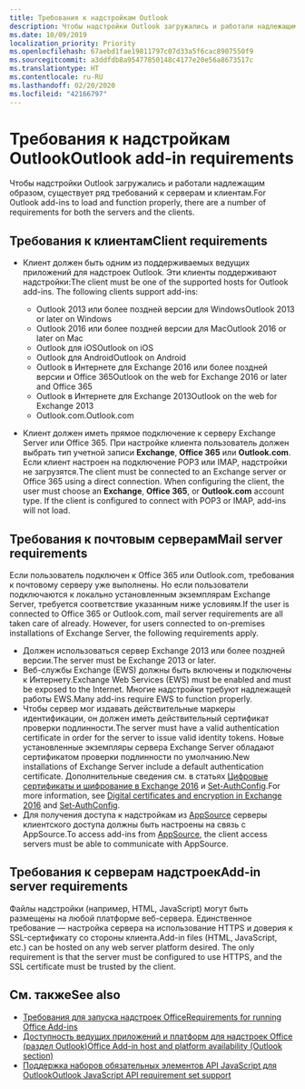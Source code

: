 ```yaml
---
title: Требования к надстройкам Outlook
description: Чтобы надстройки Outlook загружались и работали надлежащим образом, существует ряд требований к серверам и клиентам.
ms.date: 10/09/2019
localization_priority: Priority
ms.openlocfilehash: 67aebd1fae19811797c07d33a5f6cac8907550f9
ms.sourcegitcommit: a3ddfdb8a95477850148c4177e20e56a8673517c
ms.translationtype: HT
ms.contentlocale: ru-RU
ms.lasthandoff: 02/20/2020
ms.locfileid: "42166797"
---
```

# <a name="outlook-add-in-requirements"></a><span data-ttu-id="8fc86-103">Требования к надстройкам Outlook</span><span class="sxs-lookup"><span data-stu-id="8fc86-103">Outlook add-in requirements</span></span>

<span data-ttu-id="8fc86-104">Чтобы надстройки Outlook загружались и работали надлежащим образом, существует ряд требований к серверам и клиентам.</span><span class="sxs-lookup"><span data-stu-id="8fc86-104">For Outlook add-ins to load and function properly, there are a number of requirements for both the servers and the clients.</span></span>

## <a name="client-requirements"></a><span data-ttu-id="8fc86-105">Требования к клиентам</span><span class="sxs-lookup"><span data-stu-id="8fc86-105">Client requirements</span></span>

- <span data-ttu-id="8fc86-106">Клиент должен быть одним из поддерживаемых ведущих приложений для надстроек Outlook. Эти клиенты поддерживают надстройки:</span><span class="sxs-lookup"><span data-stu-id="8fc86-106">The client must be one of the supported hosts for Outlook add-ins. The following clients support add-ins:</span></span>

   - <span data-ttu-id="8fc86-107">Outlook 2013 или более поздней версии для Windows</span><span class="sxs-lookup"><span data-stu-id="8fc86-107">Outlook 2013 or later on Windows</span></span>
   - <span data-ttu-id="8fc86-108">Outlook 2016 или более поздней версии для Mac</span><span class="sxs-lookup"><span data-stu-id="8fc86-108">Outlook 2016 or later on Mac</span></span>
   - <span data-ttu-id="8fc86-109">Outlook для iOS</span><span class="sxs-lookup"><span data-stu-id="8fc86-109">Outlook on iOS</span></span>
   - <span data-ttu-id="8fc86-110">Outlook для Android</span><span class="sxs-lookup"><span data-stu-id="8fc86-110">Outlook on Android</span></span>
   - <span data-ttu-id="8fc86-111">Outlook в Интернете для Exchange 2016 или более поздней версии и Office 365</span><span class="sxs-lookup"><span data-stu-id="8fc86-111">Outlook on the web for Exchange 2016 or later and Office 365</span></span>
   - <span data-ttu-id="8fc86-112">Outlook в Интернете для Exchange 2013</span><span class="sxs-lookup"><span data-stu-id="8fc86-112">Outlook on the web for Exchange 2013</span></span>
   - <span data-ttu-id="8fc86-113">Outlook.com.</span><span class="sxs-lookup"><span data-stu-id="8fc86-113">Outlook.com</span></span>

- <span data-ttu-id="8fc86-p101">Клиент должен иметь прямое подключение к серверу Exchange Server или Office 365. При настройке клиента пользователь должен выбрать тип учетной записи **Exchange**, **Office 365** или **Outlook.com**. Если клиент настроен на подключение POP3 или IMAP, надстройки не загрузятся.</span><span class="sxs-lookup"><span data-stu-id="8fc86-p101">The client must be connected to an Exchange server or Office 365 using a direct connection. When configuring the client, the user must choose an **Exchange**, **Office 365**, or **Outlook.com** account type. If the client is configured to connect with POP3 or IMAP, add-ins will not load.</span></span>

## <a name="mail-server-requirements"></a><span data-ttu-id="8fc86-117">Требования к почтовым серверам</span><span class="sxs-lookup"><span data-stu-id="8fc86-117">Mail server requirements</span></span>

<span data-ttu-id="8fc86-p102">Если пользователь подключен к Office 365 или Outlook.com, требования к почтовому серверу уже выполнены. Но если пользователи подключаются к локально установленным экземплярам Exchange Server, требуется соответствие указанным ниже условиям.</span><span class="sxs-lookup"><span data-stu-id="8fc86-p102">If the user is connected to Office 365 or Outlook.com, mail server requirements are all taken care of already. However, for users connected to on-premises installations of Exchange Server, the following requirements apply.</span></span>

- <span data-ttu-id="8fc86-120">Должен использоваться сервер Exchange 2013 или более поздней версии.</span><span class="sxs-lookup"><span data-stu-id="8fc86-120">The server must be Exchange 2013 or later.</span></span>
- <span data-ttu-id="8fc86-121">Веб-службы Exchange (EWS) должны быть включены и подключены к Интернету.</span><span class="sxs-lookup"><span data-stu-id="8fc86-121">Exchange Web Services (EWS) must be enabled and must be exposed to the Internet.</span></span> <span data-ttu-id="8fc86-122">Многие надстройки требуют надлежащей работы EWS.</span><span class="sxs-lookup"><span data-stu-id="8fc86-122">Many add-ins require EWS to function properly.</span></span>
- <span data-ttu-id="8fc86-123">Чтобы сервер мог издавать действительные маркеры идентификации, он должен иметь действительный сертификат проверки подлинности.</span><span class="sxs-lookup"><span data-stu-id="8fc86-123">The server must have a valid authentication certificate in order for the server to issue valid identity tokens.</span></span> <span data-ttu-id="8fc86-124">Новые установленные экземпляры сервера Exchange Server обладают сертификатом проверки подлинности по умолчанию.</span><span class="sxs-lookup"><span data-stu-id="8fc86-124">New installations of Exchange Server include a default authentication certificate.</span></span> <span data-ttu-id="8fc86-125">Дополнительные сведения см. в статьях [Цифровые сертификаты и шифрование в Exchange 2016](/Exchange/architecture/client-access/certificates) и [Set-AuthConfig](/powershell/module/exchange/organization/Set-AuthConfig).</span><span class="sxs-lookup"><span data-stu-id="8fc86-125">For more information, see [Digital certificates and encryption in Exchange 2016](/Exchange/architecture/client-access/certificates) and [Set-AuthConfig](/powershell/module/exchange/organization/Set-AuthConfig).</span></span>
- <span data-ttu-id="8fc86-126">Для получения доступа к надстройкам из [AppSource](https://appsource.microsoft.com/marketplace/apps?product=office&page=1&src=office&corrid=a35323d5-0e3d-4cc0-ba44-57537d74aae8&omexanonuid=581941df-1c6f-4eda-89e7-651af8aeaeb2) серверы клиентского доступа должны быть настроены на связь с AppSource.</span><span class="sxs-lookup"><span data-stu-id="8fc86-126">To access add-ins from [AppSource](https://appsource.microsoft.com/marketplace/apps?product=office&page=1&src=office&corrid=a35323d5-0e3d-4cc0-ba44-57537d74aae8&omexanonuid=581941df-1c6f-4eda-89e7-651af8aeaeb2), the client access servers must be able to communicate with AppSource.</span></span>

## <a name="add-in-server-requirements"></a><span data-ttu-id="8fc86-127">Требования к серверам надстроек</span><span class="sxs-lookup"><span data-stu-id="8fc86-127">Add-in server requirements</span></span>

<span data-ttu-id="8fc86-p105">Файлы надстройки (например, HTML, JavaScript) могут быть размещены на любой платформе веб-сервера. Единственное требование — настройка сервера на использование HTTPS и доверия к SSL-сертификату со стороны клиента.</span><span class="sxs-lookup"><span data-stu-id="8fc86-p105">Add-in files (HTML, JavaScript, etc.) can be hosted on any web server platform desired. The only requirement is that the server must be configured to use HTTPS, and the SSL certificate must be trusted by the client.</span></span>

## <a name="see-also"></a><span data-ttu-id="8fc86-130">См. также</span><span class="sxs-lookup"><span data-stu-id="8fc86-130">See also</span></span>

- [<span data-ttu-id="8fc86-131">Требования для запуска надстроек Office</span><span class="sxs-lookup"><span data-stu-id="8fc86-131">Requirements for running Office Add-ins</span></span>](../concepts/requirements-for-running-office-add-ins.md)
- [<span data-ttu-id="8fc86-132">Доступность ведущих приложений и платформ для надстроек Office (раздел Outlook)</span><span class="sxs-lookup"><span data-stu-id="8fc86-132">Office Add-in host and platform availability (Outlook section)</span></span>](../overview/office-add-in-availability.md#outlook)
- [<span data-ttu-id="8fc86-133">Поддержка наборов обязательных элементов API JavaScript для Outlook</span><span class="sxs-lookup"><span data-stu-id="8fc86-133">Outlook JavaScript API requirement set support</span></span>](../reference/requirement-sets/outlook-api-requirement-sets.md#requirement-sets-supported-by-exchange-servers-and-outlook-clients)
